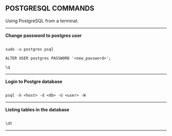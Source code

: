POSTGRESQL COMMANDS
-----------------------------------------------------------------------

Using PostgreSQL from a terminal.

-----------------------------------------------------------------------

**Change password to postgres user**

```

sudo -u postgres psql

ALTER USER postgres PASSWORD '<new_password>';

\q

```
-----------------------------------------------------------------------

**Login to Postgre database**

```

psql -h <host> -d <db> -U <user> -W

```
-----------------------------------------------------------------------

**Listing tables in the database**

```

\dt

```

-----------------------------------------------------------------------
